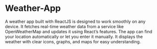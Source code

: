 # Weather-App
A weather app built with ReactJS is designed to work smoothly on any device. It fetches real-time weather data from a service like OpenWeatherMap and updates it using React’s features. The app can find your location automatically or let you enter it manually. It displays the weather with clear icons, graphs, and maps for easy understanding.
